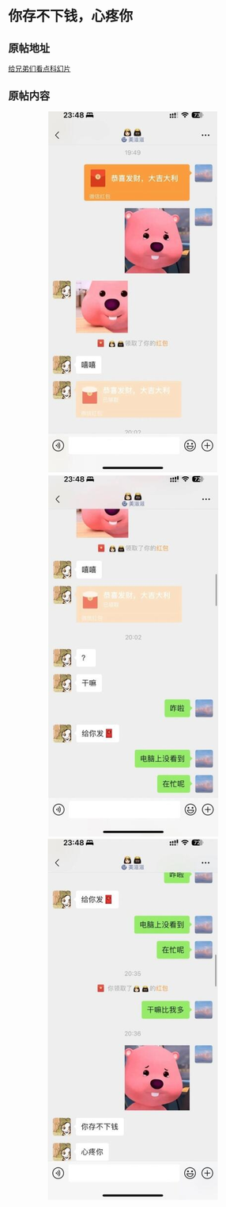 # 你存不下钱，心疼你

## 原帖地址

[给兄弟们看点科幻片](https://api.xiaoheihe.cn/v3/bbs/app/api/web/share?link_id=108510768)

## 原帖内容

<div align="center"><img src="img1.jpg" style="zoom: 100%;"  alt=""/></div>
<div align="center"><img src="img2.jpg" style="zoom: 100%;"  alt=""/></div>
<div align="center"><img src="img3.jpg" style="zoom: 100%;"  alt=""/></div>